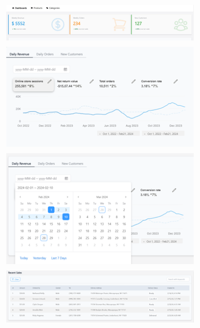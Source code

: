 ![alt text](<dashboard top.jpg>)

![alt text](image.png)

![alt text](image-1.png)

![alt text](image-2.png)